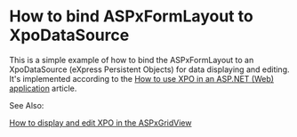 # How to bind ASPxFormLayout to  XpoDataSource


<p>This is a simple example of how to bind the ASPxFormLayout to an XpoDataSource (eXpress Persistent Objects) for data displaying and editing. It's implemented according to the <a href="https://www.devexpress.com/Support/Center/p/K18061">How to use XPO in an ASP.NET (Web) application</a> article.</p><p>See Also:</p><p><a href="https://www.devexpress.com/Support/Center/p/E320">How to display and edit XPO in the ASPxGridView</a></p>

<br/>


